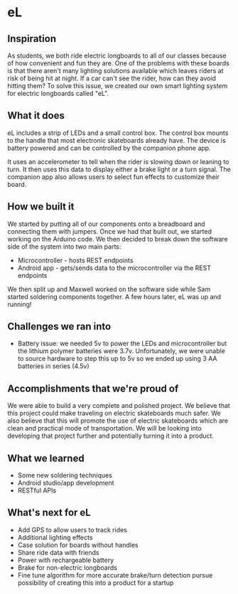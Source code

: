 # eL

## Inspiration
As students, we both ride electric longboards to all of our classes because of how convenient and fun they are. One of the problems with these boards is that there aren't many lighting solutions available which leaves riders at risk of being hit at night. If a car can't see the rider, how can they avoid hitting them? To solve this issue, we created our own smart lighting system for electric longboards called "eL".

## What it does
eL includes a strip of LEDs and a small control box. The control box mounts to the handle that most electronic skateboards already have. The device is battery powered and can be controlled by the companion phone app.

It uses an accelerometer to tell when the rider is slowing down or leaning to turn. It then uses this data to display either a brake light or a turn signal. The companion app also allows users to select fun effects to customize their board.

## How we built it
We started by putting all of our components onto a breadboard and connecting them with jumpers. Once we had that built out, we started working on the Arduino code. We then decided to break down the software side of the system into two main parts:

- Microcontroller - hosts REST endpoints
- Android app - gets/sends data to the microcontroller via the REST endpoints

We then split up and Maxwell worked on the software side while Sam started soldering components together. A few hours later, eL was up and running!

## Challenges we ran into
- Battery issue: we needed 5v to power the LEDs and microcontroller but the lithium polymer batteries were 3.7v. Unfortunately, we were unable to source hardware to step this up to 5v so we ended up using 3 AA batteries in series (4.5v)

## Accomplishments that we're proud of
We were able to build a very complete and polished project. We believe that this project could make traveling on electric skateboards much safer. We also believe that this will promote the use of electric skateboards which are clean and practical mode of transportation. We will be looking into developing that project further and potentially turning it into a product.

## What we learned
- Some new soldering techniques
- Android studio/app development
- RESTful APIs

## What's next for eL
- Add GPS to allow users to track rides
- Additional lighting effects
- Case solution for boards without handles
- Share ride data with friends
- Power with rechargeable battery
- Brake for non-electric longboards
- Fine tune algorithm for more accurate brake/turn detection
pursue possibility of creating this into a product for a startup
